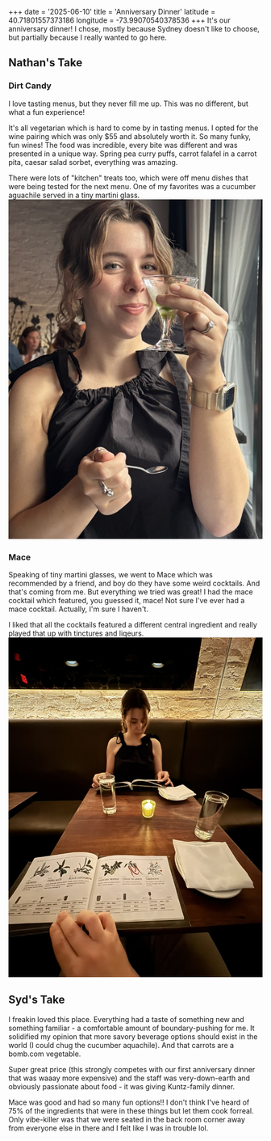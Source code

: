 +++
date = '2025-06-10'
title = 'Anniversary Dinner'
latitude = 40.71801557373186
longitude = -73.99070540378536
+++
It's our anniversary dinner! I chose, mostly because Sydney doesn't like to choose, but partially because I really wanted to go here.

## Nathan's Take
### Dirt Candy
I love tasting menus, but they never fill me up. This was no different, but what a fun experience! 

It's all vegetarian which is hard to come by in tasting menus. I opted for the wine pairing which was only $55 and absolutely worth it. So many funky, fun wines!
The food was incredible, every bite was different and was presented in a unique way. Spring pea curry puffs, carrot falafel in a carrot pita, caesar salad sorbet, everything was amazing. 

There were lots of "kitchen" treats too, which were off menu dishes that were being tested for the next menu. One of my favorites was a cucumber aguachile served in a tiny martini glass.
![sydney with food](dinner.jpeg)

### Mace
Speaking of tiny martini glasses, we went to Mace which was recommended by a friend, and boy do they have some weird cocktails. And that's coming from me. But everything we tried was great! I had the mace cocktail which featured, you guessed it, mace! Not sure I've ever had a mace cocktail. Actually, I'm sure I haven't. 

I liked that all the cocktails featured a different central ingredient and really played that up with tinctures and liqeurs. 
![sydney with drink](drinks.jpeg)

## Syd's Take
I freakin loved this place. Everything had a taste of something new and something familiar - a comfortable amount of boundary-pushing for me. It solidified my opinion that more savory beverage options should exist in the world (I could chug the cucumber aquachile). And that carrots are a bomb.com vegetable.

Super great price (this strongly competes with our first anniversary dinner that was waaay more expensive) and the staff was very-down-earth and obviously passionate about food - it was giving Kuntz-family dinner.

Mace was good and had so many fun options!! I don't think I've heard of 75% of the ingredients that were in these things but let them cook forreal. Only vibe-killer was that we were seated in the back room corner away from everyone else in there and I felt like I was in trouble lol.